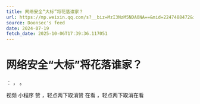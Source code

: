 ```yaml
---
title: 网络安全“大标”将花落谁家？
url: https://mp.weixin.qq.com/s?__biz=MzI3NzM5NDA0NA==&mid=2247488472&idx=1&sn=edc8ae1cf839196dc95c4646fd1b846e
source: Doonsec's feed
date: 2024-07-19
fetch_date: 2025-10-06T17:39:36.117051
---
```


# 网络安全“大标”将花落谁家？

：
，
。

视频
小程序
赞
，轻点两下取消赞
在看
，轻点两下取消在看